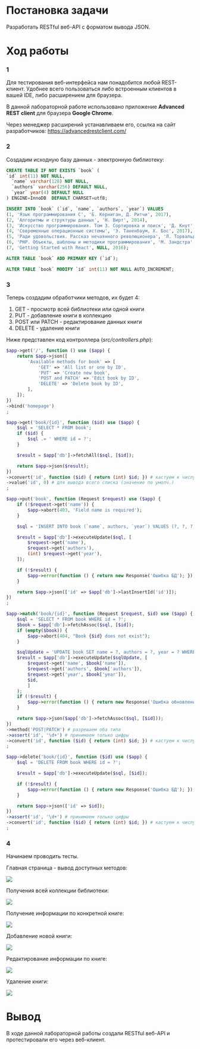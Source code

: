 # Постановка задачи

Разработать RESTful веб-API с форматом вывода JSON.

# Ход работы

### 1

Для тестирования веб-интерфейса нам понадобится любой REST-клиент. Удобнее всего пользоваться либо встроенным клиентов в вашей IDE, либо расширением для браузера.

В данной лабораторной работе использовано приложение **Advanced REST client** для браузера **Google Chrome**.

Через менеджер расширений устанавливаем его, ссылка на сайт разработчиков: https://advancedrestclient.com/

### 2

Создадим исходную базу данных - электронную библиотеку:

```sql
CREATE TABLE IF NOT EXISTS `book` (
`id` int(11) NOT NULL,
  `name` varchar(128) NOT NULL,
  `authors` varchar(256) DEFAULT NULL,
  `year` year(4) DEFAULT NULL
) ENGINE=InnoDB  DEFAULT CHARSET=utf8;

INSERT INTO `book` (`id`, `name`, `authors`, `year`) VALUES
(1, 'Язык программирования C', 'Б. Керниган, Д. Ритчи', 2017),
(2, 'Алгоритмы и структуры данных', 'Н. Вирт', 2014),
(3, 'Искусство программирования. Том 3. Сортировка и поиск', 'Д. Кнут', NULL),
(4, 'Современные операционные системы', 'Э. Таненбаум, Х. Бос', 2017),
(5, 'Ради удовольствия. Рассказ нечаянного революционера', 'Л. Торвальдс, Д. Даймонд', 2002),
(6, 'PHP. Объекты, шаблоны и методики программирования', 'М. Зандстра', 2016),
(7, 'Getting Started with React', NULL, 2016);

ALTER TABLE `book` ADD PRIMARY KEY (`id`);

ALTER TABLE `book` MODIFY `id` int(11) NOT NULL AUTO_INCREMENT;
```

### 3

Теперь создадим обработчики методов, их будет 4:

1. GET - просмотр всей библиотеки или одной книги
1. PUT - добавление книги в коллекцию
1. POST или PATCH - редактирование данных книги
1. DELETE - удаление книги

Ниже представлен код контроллера (*src/controllers.php*):

```php
$app->get('/', function () use ($app) {
    return $app->json([
        'Available methods for book' => [
            'GET' => 'All list or one by ID',
            'PUT' => 'Create new book',
            'POST and PATCH' => 'Edit book by ID',
            'DELETE' => 'Delete book by ID',
        ],
    ]);
})
->bind('homepage')
;

$app->get('book/{id}', function ($id) use ($app) {
    $sql = 'SELECT * FROM book';
    if ($id) {
        $sql .= ' WHERE id = ?';
    }

    $result = $app['db']->fetchAll($sql, [$id]);

    return $app->json($result);
})
->convert('id', function ($id) { return (int) $id; }) # кастуем к числу
->value('id', 0) # для вывода всего списка (значение по умолч.)
;

$app->put('book', function (Request $request) use ($app) {
    if (!$request->get('name')) {
        $app->abort(403, 'Field name is required');
    }

    $sql = 'INSERT INTO book (`name`, authors, `year`) VALUES (?, ?, ?)';

    $result = $app['db']->executeUpdate($sql, [
        $request->get('name'),
        $request->get('authors'),
        (int) $request->get('year'),
    ]);

    if (!$result) {
        $app->error(function () { return new Response('Ошибка БД'); });
    }

    return $app->json(['id' => $app['db']->lastInsertId('id')]);
})
;

$app->match('book/{id}', function (Request $request, $id) use ($app) {
    $sql = 'SELECT * FROM book WHERE id = ?';
    $book = $app['db']->fetchAssoc($sql, [$id]);
    if (empty($book)) {
        $app->abort(404, "Book {$id} does not exist");
    }

    $sqlUpdate = 'UPDATE book SET name = ?, authors = ?, year = ? WHERE id = ?';
    $result = $app['db']->executeUpdate($sqlUpdate, [
        $request->get('name', $book['name']),
        $request->get('authors', $book['authors']),
        $request->get('year', $book['year']),
        $id,
        ]
    );
    if (!$result) {
        $app->error(function () { return new Response('Ошибка обновления БД'); });
    }

    return $app->json($app['db']->fetchAssoc($sql, [$id]));
})
->method('POST|PATCH') # разрешаем оба типа
->assert('id', '\d+') # принимаем только цифры
->convert('id', function ($id) { return (int) $id; }) # кастуем к числу
;

$app->delete('book/{id}', function ($id) use ($app) {
    $sql = 'DELETE FROM book WHERE id = ?';

    $result = $app['db']->executeUpdate($sql, [$id]);

    if (!$result) {
        $app->error(function () { return new Response('Ошибка БД'); });
    }

    return $app->json(['id' => $id]);
})
->assert('id', '\d+') # принимаем только цифры
->convert('id', function ($id) { return (int) $id; }) # кастуем к числу
;
```

### 4

Начинаем проводить тесты.

Главная страница - вывод доступных методов:

![](screenshots/1.png)

Получения всей коллекции библиотеки:

![](screenshots/2.png)

Получение информации по конкретной книге:

![](screenshots/3.png)

Добавление новой книги:

![](screenshots/4.png)

Редактирование информации по книге:

![](screenshots/5.png)

Удаление книги:

![](screenshots/6.png)

# Вывод

В ходе данной лабораторной работы создали RESTful веб-API и протестировали его через веб-клиент.
